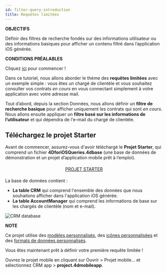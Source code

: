 ```yaml
---
id: filter-query-introduction
title: Requêtes limitées
---
```

<div class = "objectives"> 

**OBJECTIFS**

Définir des filtres de recherche fondés sur des informations utilisateur ou des informations basiques pour afficher un contenu filtré dans l’application iOS générée.</div> <div class = "prerequisites"> 

**CONDITIONS PRÉALABLES**

Cliquez [ici](prerequisites.html) pour commencer !</div> 

Dans ce tutoriel, nous allons aborder le thème des **requêtes limitées** avec un exemple simple : vous êtes un chargé de clientèle et vous souhaitez consulter vos contrats *en cours* en vous connectant simplement à votre application avec votre adresse mail.

Tout d’abord, depuis la section Données, nous allons définir un **filtre de recherche basique** pour afficher uniquement les contrats qui sont *en cours*. Nous allons ensuite appliquer un **filtre basé sur les informations de l’utilisateur** et qui dépendra de l'e-mail du chargé de clientèle.

## Téléchargez le projet Starter

Avant de commencer, assurez-vous d'avoir téléchargé le **Projet Starter**, qui comprend un fichier **4DforiOSQueries.4dbase** (une base de données de démonstration et un projet d’application mobile prêt à l’emploi).

<div style="text-align: center; margin-top: 20px; margin-bottom: 20px">
  <p>
    

<a class="button"
href="../assets/en/restricted-queries/4DforiOSQueries.4dbase.zip">PROJET STARTER</a>

  </p>
</div>

La base de données contient :

* **La table CRM** qui comprend l'ensemble des données que nous souhaitons afficher dans l'application iOS générée.
* **La table AccountManager** qui comprend les informations de base sur les chargés de clientèle (nom et e-mail).

![CRM database](assets/en/restricted-queries/CRMDatabase.png)<div class = "tips"> 

**NOTE**

Ce projet utilise des [modèles personnalisés](https://4d.github.io/4d-for-ios/docs/en/creating-listform-templates.html), des [icônes personnalisées](https://4d.github.io/4d-for-ios/docs/en/using-icons.html) et des [formats de données personnalisés](https://4d.github.io/4d-for-ios/docs/en/creating-data-formatter.html).</div> 

Vous êtes maintenant prêt à définir votre première requête limitée !

Ouvrez le projet mobile en cliquant sur Ouvrir > Projet mobile... et sélectionnez CRM app > **project.4dmobileapp**.